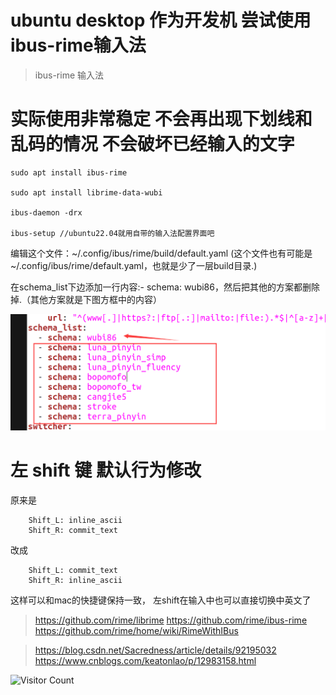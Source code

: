 # ubuntu desktop 作为开发机 尝试使用ibus-rime输入法
> ibus-rime 输入法

# 实际使用非常稳定 不会再出现下划线和乱码的情况 不会破坏已经输入的文字

```
sudo apt install ibus-rime

sudo apt install librime-data-wubi

ibus-daemon -drx

ibus-setup //ubuntu22.04就用自带的输入法配置界面吧
```

编辑这个文件：~/.config/ibus/rime/build/default.yaml (这个文件也有可能是~/.config/ibus/rime/default.yaml，也就是少了一层build目录.)

在schema_list下边添加一行内容:- schema: wubi86，然后把其他的方案都删除掉.（其他方案就是下图方框中的内容）

![image](resource/ubuntu-rime.png)

# 左 shift 键 默认行为修改

原来是

```
    Shift_L: inline_ascii
    Shift_R: commit_text
```

改成

```
    Shift_L: commit_text
    Shift_R: inline_ascii
```

这样可以和mac的快捷键保持一致， 左shift在输入中也可以直接切换中英文了

> https://github.com/rime/librime
> https://github.com/rime/ibus-rime
> https://github.com/rime/home/wiki/RimeWithIBus

> https://blog.csdn.net/Sacredness/article/details/92195032
> https://www.cnblogs.com/keatonlao/p/12983158.html

![Visitor Count](https://profile-counter.glitch.me/brotherbigbao/count.svg)